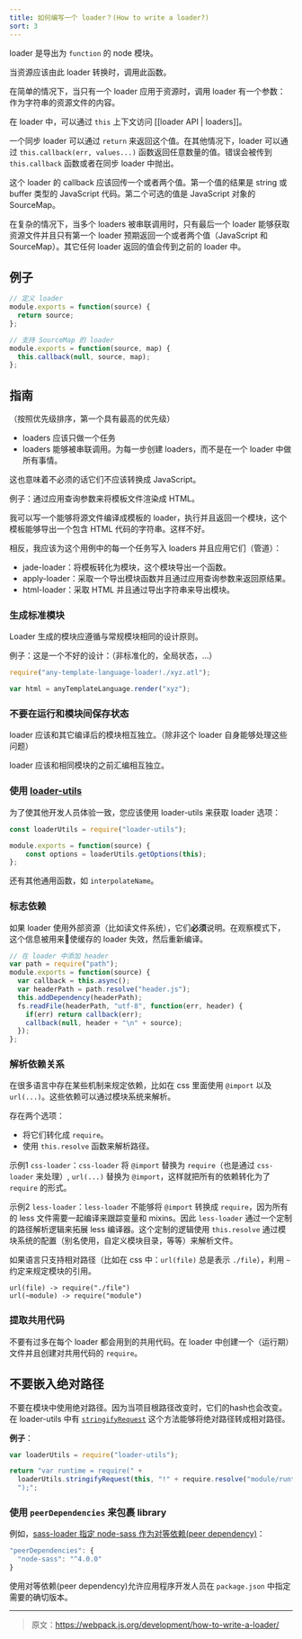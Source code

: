 ```yaml
---
title: 如何编写一个 loader？(How to write a loader?)
sort: 3
---
```


loader 是导出为 `function` 的 node 模块。

当资源应该由此 loader 转换时，调用此函数。

在简单的情况下，当只有一个 loader 应用于资源时，调用 loader 有一个参数：作为字符串的资源文件的内容。

在 loader 中，可以通过 `this` 上下文访问 [[loader API | loaders]]。

一个同步 loader 可以通过 `return` 来返回这个值。在其他情况下，loader 可以通过 `this.callback(err, values...)` 函数返回任意数量的值。错误会被传到 `this.callback` 函数或者在同步 loader 中抛出。

这个 loader 的 callback 应该回传一个或者两个值。第一个值的结果是 string 或 buffer 类型的 JavaScript 代码。第二个可选的值是 JavaScript 对象的 SourceMap。

在复杂的情况下，当多个 loaders 被串联调用时，只有最后一个 loader 能够获取资源文件并且只有第一个 loader 预期返回一个或者两个值（JavaScript 和 SourceMap）。其它任何 loader 返回的值会传到之前的 loader 中。

## 例子

``` javascript
// 定义 loader
module.exports = function(source) {
  return source;
};
```

``` javascript
// 支持 SourceMap 的 loader
module.exports = function(source, map) {
  this.callback(null, source, map);
};
```

## 指南

（按照优先级排序，第一个具有最高的优先级）

* loaders 应该只做一个任务
* loaders 能够被串联调用。为每一步创建 loaders，而不是在一个 loader 中做所有事情。

这也意味着不必须的话它们不应该转换成 JavaScript。

例子：通过应用查询参数来将模板文件渲染成 HTML。

我可以写一个能够将源文件编译成模板的 loader，执行并且返回一个模块，这个模板能够导出一个包含 HTML 代码的字符串。这样不好。

相反，我应该为这个用例中的每一个任务写入 loaders 并且应用它们（管道）：

* jade-loader：将模板转化为模块，这个模块导出一个函数。
* apply-loader：采取一个导出模块函数并且通过应用查询参数来返回原结果。
* html-loader：采取 HTML 并且通过导出字符串来导出模块。

### 生成标准模块

Loader 生成的模块应遵循与常规模块相同的设计原则。

例子：这是一个不好的设计：（非标准化的，全局状态，...）

```javascript
require("any-template-language-loader!./xyz.atl");

var html = anyTemplateLanguage.render("xyz");
```

### 不要在运行和模块间保存状态

loader 应该和其它编译后的模块相互独立。（除非这个 loader 自身能够处理这些问题）

loader 应该和相同模块的之前汇编相互独立。

### 使用 [loader-utils](https://github.com/webpack/loader-utils)

为了使其他开发人员体验一致，您应该使用 loader-utils 来获取 loader 选项：

```javascript
const loaderUtils = require("loader-utils");

module.exports = function(source) {
    const options = loaderUtils.getOptions(this);
};
```

还有其他通用函数，如 `interpolateName`。

### 标志依赖

如果 loader 使用外部资源（比如读文件系统），它们**必须**说明。在观察模式下，这个信息被用来使缓存的 loader 失效，然后重新编译。

``` javascript
// 在 loader 中添加 header
var path = require("path");
module.exports = function(source) {
  var callback = this.async();
  var headerPath = path.resolve("header.js");
  this.addDependency(headerPath);
  fs.readFile(headerPath, "utf-8", function(err, header) {
    if(err) return callback(err);
    callback(null, header + "\n" + source);
  });
};
```

### 解析依赖关系

在很多语言中存在某些机制来规定依赖，比如在 css 里面使用 `@import` 以及 `url(...)`。这些依赖可以通过模块系统来解析。

存在两个选项：

* 将它们转化成 `require`。
* 使用 `this.resolve` 函数来解析路径。

示例1 `css-loader`：`css-loader` 将 `@import` 替换为 `require`（也是通过 `css-loader` 来处理）, `url(...)` 替换为 `@import`，这样就把所有的依赖转化为了 `require` 的形式。

示例2 `less-loader`：`less-loader` 不能够将 `@import` 转换成 `require`，因为所有的 less 文件需要一起编译来跟踪变量和 mixins。因此 `less-loader` 通过一个定制的路径解析逻辑来拓展 less 编译器。这个定制的逻辑使用 `this.resolve` 通过模块系统的配置（别名使用，自定义模块目录，等等）来解析文件。

如果语言只支持相对路径（比如在 css 中：`url(file)` 总是表示 `./file`），利用 `~` 约定来规定模块的引用。

``` text
url(file) -> require("./file")
url(~module) -> require("module")
```

### 提取共用代码

不要有过多在每个 loader 都会用到的共用代码。在 loader 中创建一个（运行期）文件并且创建对共用代码的 `require`。

## 不要嵌入绝对路径

不要在模块中使用绝对路径。因为当项目根路径改变时，它们的hash也会改变。在 loader-utils 中有 [`stringifyRequest`](https://github.com/webpack/loader-utils#stringifyrequest) 这个方法能够将绝对路径转成相对路径。

**例子**：

``` js
var loaderUtils = require("loader-utils");

return "var runtime = require(" +
  loaderUtils.stringifyRequest(this, "!" + require.resolve("module/runtime")) +
  ");";
```

### 使用 `peerDependencies` 来包裹 library

例如，[sass-loader 指定 node-sass 作为对等依赖(peer dependency)](https://github.com/webpack-contrib/sass-loader/blob/master/package.json)：

``` javascript
"peerDependencies": {
  "node-sass": "^4.0.0"
}
```

使用对等依赖(peer dependency)允许应用程序开发人员在 `package.json` 中指定需要的确切版本。

***

> 原文：https://webpack.js.org/development/how-to-write-a-loader/
